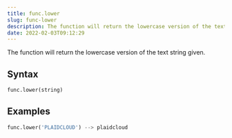 ```yaml
---
title: func.lower
slug: func-lower
description: The function will return the lowercase version of the text string given.
date: 2022-02-03T09:12:29
---
```


The function will return the lowercase version of the text string given.

## Syntax
```python
func.lower(string)
```

## Examples
```python
func.lower('PLAIDCLOUD') --> plaidcloud
```
